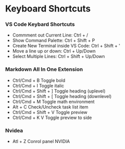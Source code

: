 # Keyboard Shortcuts

### VS Code Keybard Shortcuts

- Commment out Current Line: Ctrl + /
- Show Command Palette: Ctrl + Shift + P
- Create New Terminal inside VS Code: Ctrl + Shift + '
- Move a line up or down: Ctrl + Up/Down
- Select Multiple Lines: Ctrl + Shift + Up/Down


### Markdown All In One Extension

- Ctrl/Cmd + B	Toggle bold
- Ctrl/Cmd + I	Toggle italic
- Ctrl/Cmd + Shift + ]	Toggle heading (uplevel)
- Ctrl/Cmd + Shift + [	Toggle heading (downlevel)
- Ctrl/Cmd + M	Toggle math environment
- Alt + C	Check/Uncheck task list item
- Ctrl/Cmd + Shift + V	Toggle preview
- Ctrl/Cmd + K V	Toggle preview to side

### Nvidea

- Atl + Z Conrol panel NVIDIA
